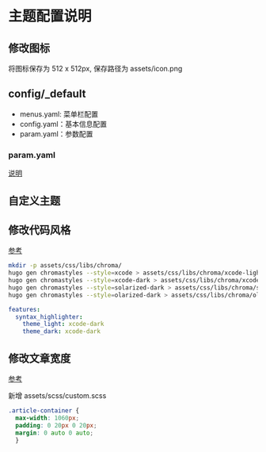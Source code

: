 # 主题配置说明

## 修改图标

将图标保存为 512 x 512px, 保存路径为 assets/icon.png

## config/_default

- menus.yaml: 菜单栏配置
- config.yaml：基本信息配置
- param.yaml：参数配置

### param.yaml

[说明](https://wowchemy.com/docs/getting-started/customization/)

## 自定义主题

## 修改代码风格

[参考](https://wowchemy.com/docs/getting-started/customization/#code-syntax-highlighting)

```bash
mkdir -p assets/css/libs/chroma/
hugo gen chromastyles --style=xcode > assets/css/libs/chroma/xcode-light.css
hugo gen chromastyles --style=xcode-dark > assets/css/libs/chroma/xcode-dark.css
hugo gen chromastyles --style=solarized-dark > assets/css/libs/chroma/solarized-dark.css
hugo gen chromastyles --style=olarized-dark > assets/css/libs/chroma/olarized-dark.css
```
```yaml
features:
  syntax_highlighter:
    theme_light: xcode-dark
    theme_dark: xcode-dark
```

## 修改文章宽度

[参考](https://github.com/wowchemy/wowchemy-hugo-themes/discussions/2005)

新增 assets/scss/custom.scss

```css
.article-container {
  max-width: 1060px;
  padding: 0 20px 0 20px;
  margin: 0 auto 0 auto;
  }
```
